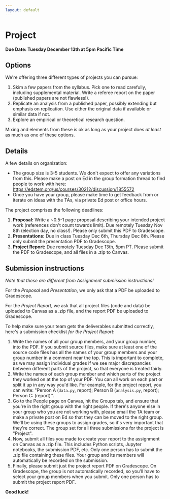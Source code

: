 ```yaml
---
layout: default
---
```

# Project

**Due Date: Tuesday December 13th at 5pm Pacific Time**

## Options

We're offering three different types of projects you can pursue:

1. Skim a few papers from the syllabus. Pick one to read carefully, including supplemental material. Write a referee report on the paper 
   (published papers are not flawless!).
2. Replicate an analysis from a published paper, possibly extending but emphasis on replication. Use either the original data if available
   or similar data if not.
3. Explore an empirical or theoretical research question.

Mixing and elements from these is ok as long as your project does _at least_ as much as one of these options.
   
## Details

A few details on organization:
- The group size is 3-5 students. We don't expect to offer any variations from this. Please make a post on Ed in the group formation thread 
  to find people to work with here: https://edstem.org/us/courses/30212/discussion/1855572
- Once you have your group, please make time to get feedback from or iterate on ideas with the TAs, via private Ed post or office hours.

The project comprises the following deadlines:
1. **Proposal:** Write a ~0.5-1 page proposal describing your intended project work (references don't count towards limit). Due remotely Tuesday Nov 8th (election day, no class!). Please only submit this PDF to Gradescope.
2. **Presentations:** Due in class Tuesday Dec 6th, Thursday Dec 8th. Please only submit the presentation PDF to Gradescope.
3. **Project Report:** Due remotely Tuesday Dec 13th, 5pm PT. Please submit the PDF to Gradescope, and all files in a .zip to Canvas.

## Submission instructions

*Note that these are different from Assignment submission instructions!*

For the *Proposal* and *Presentation*, we only ask that a PDF be uploaded to Gradescope.

For the *Project Report*, we ask that all project files (code and data) be uploaded to Canvas as a .zip file, and the report PDF be uploaded to Gradescope.

To help make sure your team gets the deliverables submitted correctly, here's a submission checklist *for the Project Report*:

1. Write the names of all your group members, and your group number, into the PDF. If you submit source files, make sure at least one of the source code files has all the names of your group members and your group number in a comment near the top. This is important to complete, as we may assign individual grades if we see major discrepancies between different parts of the project, so that everyone is treated fairly.
2. Write the names of each group member and which parts of the project they worked on at the top of your PDF. You can all work on each part or split it up in any way you'd like. For example, for the project report, you can write: "Person A (`data.py`, report); Person B (`analysis.py`, report); Person C: (report)''.
3. Go to the People page on Canvas, hit the Groups tab, and ensure that you're in the right group with the right people. If there's anyone else in your group who you are not working with, please email the TA team or make a private post on Ed so that they can be moved to the right group. We'll be using these groups to assign grades, so it's very important that they're correct. The group set for all three submissions for the project is "Project".
4. Now, submit all files you made to create your report to the assignment on Canvas as a .zip file. This includes Python scripts, Jupyter notebooks, the submission PDF, etc. Only one person has to submit the .zip file containing these files. Your group and its members will automatically be recorded on the submission.
5. Finally, please submit just the project report PDF on Gradescope. On Gradescope, the group is not automatically recorded, so you’ll have to select your group members when you submit. Only one person has to submit the project report PDF.


**Good luck!**
